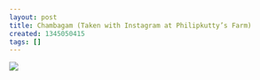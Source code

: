 ```yaml
---
layout: post
title: Chambagam (Taken with Instagram at Philipkutty’s Farm)
created: 1345050415
tags: []
---
```

![](http://25.media.tumblr.com/tumblr_m8t3jjIEC21rsr8w3o1_500.jpg)


